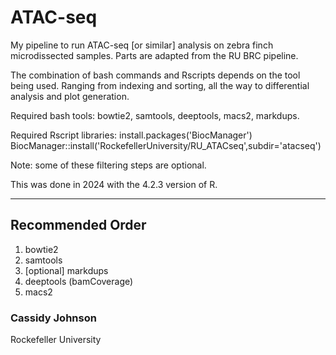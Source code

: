 # ATAC-seq
My pipeline to run ATAC-seq [or similar] analysis on zebra finch microdissected samples. Parts are adapted from the RU BRC pipeline.

The combination of bash commands and Rscripts depends on the tool being used. Ranging from indexing and sorting, all the way to differential analysis and plot generation.

Required bash tools: bowtie2, samtools, deeptools, macs2, markdups.

Required Rscript libraries: install.packages('BiocManager')
BiocManager::install('RockefellerUniversity/RU_ATACseq',subdir='atacseq')

Note: some of these filtering steps are optional.

This was done in 2024 with the 4.2.3 version of R.

****

## Recommended Order
1. bowtie2
2. samtools
3. [optional] markdups
4. deeptools (bamCoverage)
5. macs2 

### Cassidy Johnson
Rockefeller University
